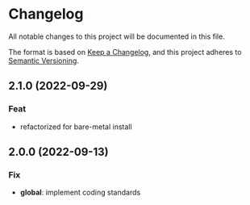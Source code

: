 # Changelog
All notable changes to this project will be documented in this file.

The format is based on [Keep a Changelog](https://keepachangelog.com/en/1.0.0/),
and this project adheres to [Semantic Versioning](https://semver.org/spec/v2.0.0.html).

## 2.1.0 (2022-09-29)

### Feat

- refactorized for bare-metal install

## 2.0.0 (2022-09-13)

### Fix

- **global**: implement coding standards
